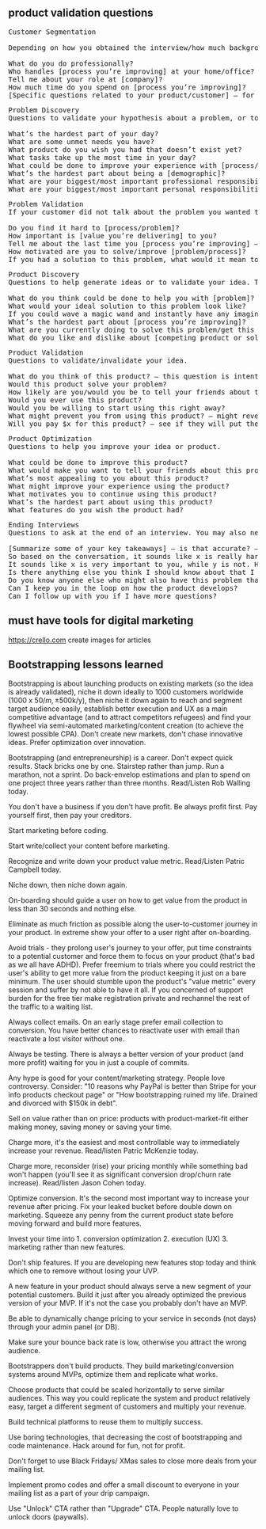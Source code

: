 ## product validation questions
<pre>
Customer Segmentation

Depending on how you obtained the interview/how much background you have on the person, you may need to make sure they are within your customer segment, and/or understand more about their demographic. I usually try to keep it to a max of three.

What do you do professionally?
Who handles [process you’re improving] at your home/office?
Tell me about your role at [company]?
How much time do you spend on [process you’re improving]?
[Specific questions related to your product/customer] – for example, do you have kids?
</pre>
<pre>
Problem Discovery
Questions to validate your hypothesis about a problem, or to learn about problems.

What’s the hardest part of your day?
What are some unmet needs you have?
What product do you wish you had that doesn’t exist yet?
What tasks take up the most time in your day?
What could be done to improve your experience with [process/role]?
What’s the hardest part about being a [demographic]?
What are your biggest/most important professional responsibilities/goals?
What are your biggest/most important personal responsibilities/goals?
</pre>
<pre>
Problem Validation
If your customer did not talk about the problem you wanted to address, use the below questions to begin validating/invalidating that your customer has the problem you think they have. In addition, it’s often not enough to just solve a problem, sometimes it also needs to be one that people are highly motivated to solve. Some of the below questions can help with that too.

Do you find it hard to [process/problem]?
How important is [value you’re delivering] to you?
Tell me about the last time you [process you’re improving] – listen for complaints
How motivated are you to solve/improve [problem/process]?
If you had a solution to this problem, what would it mean to you/how would it affect you?
</pre>
<pre>
Product Discovery
Questions to help generate ideas or to validate your idea. The below questions are intentionally very open-ended. By asking yes or no questions specifically related to your product, customers may feel inclined to agree with you or not be critical. By asking more open ended questions, you can be more confident that they’re giving you honest input. If in response to the questions below, your customers tell you they’re looking for similar to what you have in mind, you might be on to something.

What do you think could be done to help you with [problem]?
What would your ideal solution to this problem look like?
If you could wave a magic wand and instantly have any imaginable solution to this problem, what would it look like? – I’ve found that about 80% the time the answers I get to this question are not very informative – solutions that aren’t feasible or most certainly wouldn’t be profitable. But the other 20% of the time there are some really informative responses that make the other 80% acceptable.  
What’s the hardest part about [process you’re improving]?
What are you currently doing to solve this problem/get this value?
What do you like and dislike about [competing product or solution]?
</pre>
<pre>
Product Validation
Questions to validate/invalidate your idea.

What do you think of this product? – this question is intentionally vague. Listen to whether they talk about wanting to use the product or how it could be improved. Given how vague the question is, the former is positive, while the latter may be a sign that improvement is needed.
Would this product solve your problem?
How likely are you/would you be to tell your friends about this product?
Would you ever use this product?
Would you be willing to start using this right away?
What might prevent you from using this product? – might reveal ways that you could improve the product. Potential hurdles might be budget, time, perception’s of the product’s value, a competing product, etc.
Will you pay $x for this product? – see if they will put their proverbial money where their math is. Often times when you ask this question, no matter how small the price, you will start hearing key insights that you wouldn’t have heard otherwise.
</pre>
<pre>
Product Optimization
Questions to help you improve your idea or product.

What could be done to improve this product?
What would make you want to tell your friends about this product?
What’s most appealing to you about this product?
What might improve your experience using the product?
What motivates you to continue using this product?
What’s the hardest part about using this product?
What features do you wish the product had?
</pre>
<pre>
Ending Interviews
Questions to ask at the end of an interview. You may also need to ask for their contact information if you don’t already have it.

[Summarize some of your key takeaways] – is that accurate? – I usually do this throughout the interview.
So based on the conversation, it sounds like x is really hard for you, but y is not. How accurate is that?
It sounds like x is very important to you, while y is not. How accurate is that?
Is there anything else you think I should know about that I didn’t ask?
Do you know anyone else who might also have this problem that I could ask similar questions to? – small form of validation if they’re willing to give you referrals
Can I keep you in the loop on how the product develops?
Can I follow up with you if I have more questions?
</pre>
## must have tools for digital marketing

https://crello.com
create images for articles
## Bootstrapping lessons learned

Bootstrapping is about launching products on existing markets (so the idea is already validated), niche it down ideally to 1000 customers worldwide (1000 x $50/m, ±$500k/y), then niche it down again to reach and segment target audience easily, establish better execution and UX as a main competitive advantage (and to attract competitors refugees) and find your flywheel via semi-automated marketing/content creation (to achieve the lowest possible CPA). Don't create new markets, don't chase innovative ideas. Prefer optimization over innovation.

Bootstrapping (and entrepreneurship) is a career. Don't expect quick results. Stack bricks one by one. Stairstep rather than jump. Run a marathon, not a sprint. Do back-envelop estimations and plan to spend on one project three years rather than three months. Read/Listen Rob Walling today.

You don't have a business if you don't have profit. Be always profit first. Pay yourself first, then pay your creditors.

Start marketing before coding.

Start write/collect your content before marketing.

Recognize and write down your product value metric. Read/Listen Patric Campbell today.

Niche down, then niche down again.

On-boarding should guide a user on how to get value from the product in less than 30 seconds and nothing else.

Eliminate as much friction as possible along the user-to-customer journey in your product. In extreme show your offer to a user right after on-boarding.

Avoid trials - they prolong user's journey to your offer, put time constraints to a potential customer and force them to focus on your product (that's bad as we all have ADHD). Prefer freemium to trials where you could restrict the user's ability to get more value from the product keeping it just on a bare minimum. The user should stumble upon the product's "value metric" every session and suffer by not able to have it all. If you concerned of support burden for the free tier make registration private and rechannel the rest of the traffic to a waiting list.

Always collect emails. On an early stage prefer email collection to conversion. You have better chances to reactivate user with email than reactivate a lost visitor without one.

Always be testing. There is always a better version of your product (and more profit) waiting for you in just a couple of commits.

Any hype is good for your content/marketing strategy. People love controversy. Consider: "10 reasons why PayPal is better than Stripe for your info products checkout page" or "How bootstrapping ruined my life. Drained and divorced with $150k in debt".

Sell on value rather than on price: products with product-market-fit either making money, saving money or saving your time.

Charge more, it's the easiest and most controllable way to immediately increase your revenue. Read/listen Patric McKenzie today.

Charge more, reconsider (rise) your pricing monthly while something bad won't happen (you'll see it as significant conversion drop/churn rate increase). Read/listen Jason Cohen today.

Optimize conversion. It's the second most important way to increase your revenue after pricing. Fix your leaked bucket before double down on marketing. Squeeze any penny from the current product state before moving forward and build more features.

Invest your time into 1. conversion optimization 2. execution (UX) 3. marketing rather than new features.

Don't ship features. If you are developing new features stop today and think which one to remove without losing your UVP.

A new feature in your product should always serve a new segment of your potential customers. Build it just after you already optimized the previous version of your MVP. If it's not the case you probably don't have an MVP.

Be able to dynamically change pricing to your service in seconds (not days) through your admin panel (or DB).

Make sure your bounce back rate is low, otherwise you attract the wrong audience.

Bootstrappers don't build products. They build marketing/conversion systems around MVPs, optimize them and replicate what works.

Choose products that could be scaled horizontally to serve similar audiences. This way you could replicate the system and product relatively easy, target a different segment of customers and multiply your revenue.

Build technical platforms to reuse them to multiply success.

Use boring technologies, that decreasing the cost of bootstrapping and code maintenance. Hack around for fun, not for profit.

Don't forget to use Black Fridays/ XMas sales to close more deals from your mailing list.

Implement promo codes and offer a small discount to everyone in your mailing list as a part of your drip campaign.

Use "Unlock" CTA rather than "Upgrade" CTA. People naturally love to unlock doors (paywalls).